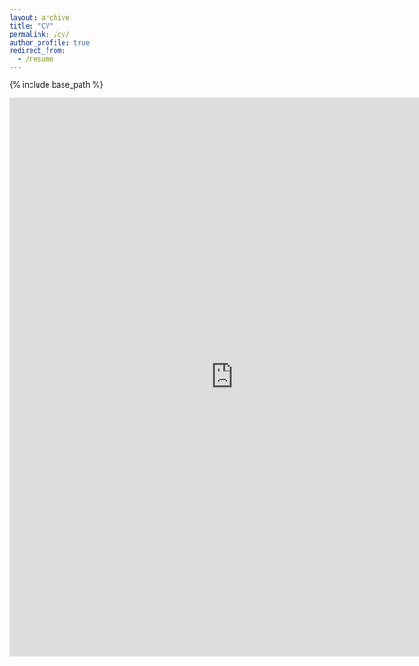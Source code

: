 ```yaml
---
layout: archive
title: "CV"
permalink: /cv/
author_profile: true
redirect_from:
  - /resume
---
```


{% include base_path %}


<embed src="https://WenlongL1.github.io/blob/master/file/CV.pdf" width="800" height="1000" type='application/pdf'/>
